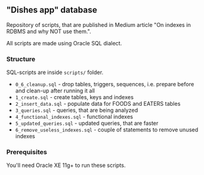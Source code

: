 ## "Dishes app" database

Repository of scripts, that are published in Medium article "On indexes in RDBMS and why NOT use them.".

All scripts are made using Oracle SQL dialect.

### Structure

SQL-scripts are inside `scripts/` folder.

- `0_6_cleanup.sql` - drop tables, triggers, sequences, i.e. prepare before and clean-up after running it all
- `1_create.sql` - create tables, keys and indexes
- `2_insert_data.sql` - populate data for FOODS and EATERS tables
- `3_queries.sql` - queries, that are being analyzed
- `4_functional_indexes.sql` - functional indexes
- `5_updated_queries.sql` - updated queries, that are faster
- `6_remove_useless_indexes.sql` - couple of statements to remove unused indexes

### Prerequisites

You'll need Oracle XE 11g+ to run these scripts.